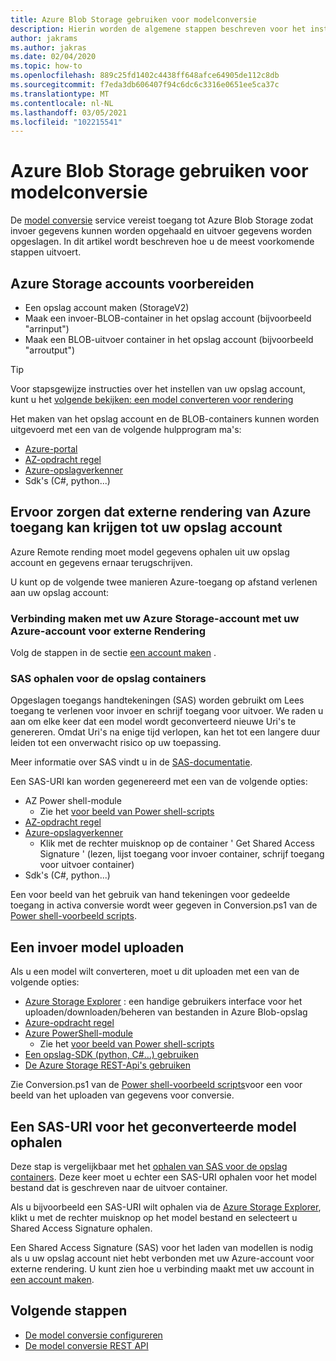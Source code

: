 ```yaml
---
title: Azure Blob Storage gebruiken voor modelconversie
description: Hierin worden de algemene stappen beschreven voor het instellen en gebruiken van Blob Storage voor model conversie.
author: jakrams
ms.author: jakras
ms.date: 02/04/2020
ms.topic: how-to
ms.openlocfilehash: 889c25fd1402c4438ff648afce64905de112c8db
ms.sourcegitcommit: f7eda3db606407f94c6dc6c3316e0651ee5ca37c
ms.translationtype: MT
ms.contentlocale: nl-NL
ms.lasthandoff: 03/05/2021
ms.locfileid: "102215541"
---
```

# <a name="use-azure-blob-storage-for-model-conversion"></a>Azure Blob Storage gebruiken voor modelconversie

De [model conversie](model-conversion.md) service vereist toegang tot Azure Blob Storage zodat invoer gegevens kunnen worden opgehaald en uitvoer gegevens worden opgeslagen. In dit artikel wordt beschreven hoe u de meest voorkomende stappen uitvoert.

## <a name="prepare-azure-storage-accounts"></a>Azure Storage accounts voorbereiden

- Een opslag account maken (StorageV2)
- Maak een invoer-BLOB-container in het opslag account (bijvoorbeeld "arrinput")
- Maak een BLOB-uitvoer container in het opslag account (bijvoorbeeld "arroutput")

> [!TIP]
> Voor stapsgewijze instructies over het instellen van uw opslag account, kunt u het [volgende bekijken: een model converteren voor rendering](../../quickstarts/convert-model.md)

Het maken van het opslag account en de BLOB-containers kunnen worden uitgevoerd met een van de volgende hulpprogram ma's:

- [Azure-portal](https://portal.azure.com)
- [AZ-opdracht regel](/cli/azure/install-azure-cli)
- [Azure-opslagverkenner](https://azure.microsoft.com/features/storage-explorer/)
- Sdk's (C#, python...)

## <a name="ensure-azure-remote-rendering-can-access-your-storage-account"></a>Ervoor zorgen dat externe rendering van Azure toegang kan krijgen tot uw opslag account

Azure Remote rending moet model gegevens ophalen uit uw opslag account en gegevens ernaar terugschrijven.

U kunt op de volgende twee manieren Azure-toegang op afstand verlenen aan uw opslag account:

### <a name="connect-your-azure-storage-account-with-your-azure-remote-rendering-account"></a>Verbinding maken met uw Azure Storage-account met uw Azure-account voor externe Rendering

Volg de stappen in de sectie [een account maken](../create-an-account.md#link-storage-accounts) .

### <a name="retrieve-sas-for-the-storage-containers"></a>SAS ophalen voor de opslag containers

Opgeslagen toegangs handtekeningen (SAS) worden gebruikt om Lees toegang te verlenen voor invoer en schrijf toegang voor uitvoer. We raden u aan om elke keer dat een model wordt geconverteerd nieuwe Uri's te genereren. Omdat Uri's na enige tijd verlopen, kan het tot een langere duur leiden tot een onverwacht risico op uw toepassing.

Meer informatie over SAS vindt u in de [SAS-documentatie](../../../storage/common/storage-sas-overview.md).

Een SAS-URI kan worden gegenereerd met een van de volgende opties:

- AZ Power shell-module
  - Zie het [voor beeld van Power shell-scripts](../../samples/powershell-example-scripts.md)
- [AZ-opdracht regel](/cli/azure/install-azure-cli)
- [Azure-opslagverkenner](https://azure.microsoft.com/features/storage-explorer/)
  - Klik met de rechter muisknop op de container ' Get Shared Access Signature ' (lezen, lijst toegang voor invoer container, schrijf toegang voor uitvoer container)
- Sdk's (C#, python...)

Een voor beeld van het gebruik van hand tekeningen voor gedeelde toegang in activa conversie wordt weer gegeven in Conversion.ps1 van de [Power shell-voorbeeld scripts](../../samples/powershell-example-scripts.md#script-conversionps1).

## <a name="upload-an-input-model"></a>Een invoer model uploaden

Als u een model wilt converteren, moet u dit uploaden met een van de volgende opties:

- [Azure Storage Explorer](https://azure.microsoft.com/features/storage-explorer/) : een handige gebruikers interface voor het uploaden/downloaden/beheren van bestanden in Azure Blob-opslag
- [Azure-opdracht regel](../../../storage/blobs/storage-quickstart-blobs-cli.md)
- [Azure PowerShell-module](/powershell/azure/install-az-ps?view=azps-2.2.0)
  - Zie het [voor beeld van Power shell-scripts](../../samples/powershell-example-scripts.md)
- [Een opslag-SDK (python, C#...) gebruiken](../../../storage/index.yml)
- [De Azure Storage REST-Api's gebruiken](/rest/api/storageservices/blob-service-rest-api)

Zie Conversion.ps1 van de [Power shell-voorbeeld scripts](../../samples/powershell-example-scripts.md#script-conversionps1)voor een voor beeld van het uploaden van gegevens voor conversie.

## <a name="get-a-sas-uri-for-the-converted-model"></a>Een SAS-URI voor het geconverteerde model ophalen

Deze stap is vergelijkbaar met het [ophalen van SAS voor de opslag containers](#retrieve-sas-for-the-storage-containers). Deze keer moet u echter een SAS-URI ophalen voor het model bestand dat is geschreven naar de uitvoer container.

Als u bijvoorbeeld een SAS-URI wilt ophalen via de [Azure Storage Explorer](https://azure.microsoft.com/features/storage-explorer/), klikt u met de rechter muisknop op het model bestand en selecteert u Shared Access Signature ophalen.

Een Shared Access Signature (SAS) voor het laden van modellen is nodig als u uw opslag account niet hebt verbonden met uw Azure-account voor externe rendering. U kunt zien hoe u verbinding maakt met uw account in [een account maken](../create-an-account.md#link-storage-accounts).

## <a name="next-steps"></a>Volgende stappen

- [De model conversie configureren](configure-model-conversion.md)
- [De model conversie REST API](conversion-rest-api.md)

